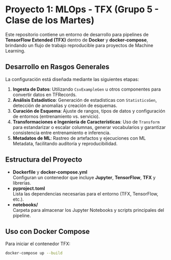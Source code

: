 # Proyecto 1: MLOps - TFX (Grupo 5 - Clase de los Martes)

Este repositorio contiene un entorno de desarrollo para pipelines de **TensorFlow Extended (TFX)** dentro de **Docker** y **docker-compose**, brindando un flujo de trabajo reproducible para proyectos de Machine Learning.  

## Desarrollo en Rasgos Generales

La configuración está diseñada mediante las siguientes etapas:
1. **Ingesta de Datos**: Utilizando `CsvExampleGen` u otros componentes para convertir datos en TFRecords.
2. **Análisis Estadístico**: Generación de estadísticas con `StatisticsGen`, detección de anomalías y creación de esquemas.
3. **Curación de Esquema**: Ajuste de rangos, tipos de datos y configuración de entornos (entrenamiento vs. servicio).
4. **Transformaciones e Ingeniería de Características**: Uso de `Transform` para estandarizar o escalar columnas, generar vocabularios y garantizar consistencia entre entrenamiento e inferencia.
5. **Metadatos de ML**: Rastreo de artefactos y ejecuciones con ML Metadata, facilitando auditoría y reproducibilidad.

## Estructura del Proyecto

- **Dockerfile** y **docker-compose.yml**  
  Configuran un contenedor que incluye **Jupyter**, **TensorFlow**, **TFX** y librerías.
- **pyproject.toml**  
  Lista las dependencias necesarias para el entorno (TFX, TensorFlow, etc.).
- **notebooks/**  
  Carpeta para almacenar los Jupyter Notebooks y scripts principales del pipeline.

## Uso con Docker Compose

Para iniciar el contenedor TFX:

```bash
docker-compose up --build
